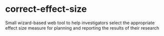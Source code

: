 # correct-effect-size

Small wizard-based web tool to help investigators select the appropriate effect size measure for planning and reporting the results of their research
